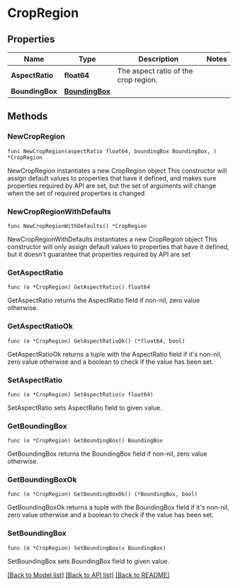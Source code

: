 # CropRegion

## Properties

Name | Type | Description | Notes
------------ | ------------- | ------------- | -------------
**AspectRatio** | **float64** | The aspect ratio of the crop region. | 
**BoundingBox** | [**BoundingBox**](BoundingBox.md) |  | 

## Methods

### NewCropRegion

`func NewCropRegion(aspectRatio float64, boundingBox BoundingBox, ) *CropRegion`

NewCropRegion instantiates a new CropRegion object
This constructor will assign default values to properties that have it defined,
and makes sure properties required by API are set, but the set of arguments
will change when the set of required properties is changed

### NewCropRegionWithDefaults

`func NewCropRegionWithDefaults() *CropRegion`

NewCropRegionWithDefaults instantiates a new CropRegion object
This constructor will only assign default values to properties that have it defined,
but it doesn't guarantee that properties required by API are set

### GetAspectRatio

`func (o *CropRegion) GetAspectRatio() float64`

GetAspectRatio returns the AspectRatio field if non-nil, zero value otherwise.

### GetAspectRatioOk

`func (o *CropRegion) GetAspectRatioOk() (*float64, bool)`

GetAspectRatioOk returns a tuple with the AspectRatio field if it's non-nil, zero value otherwise
and a boolean to check if the value has been set.

### SetAspectRatio

`func (o *CropRegion) SetAspectRatio(v float64)`

SetAspectRatio sets AspectRatio field to given value.


### GetBoundingBox

`func (o *CropRegion) GetBoundingBox() BoundingBox`

GetBoundingBox returns the BoundingBox field if non-nil, zero value otherwise.

### GetBoundingBoxOk

`func (o *CropRegion) GetBoundingBoxOk() (*BoundingBox, bool)`

GetBoundingBoxOk returns a tuple with the BoundingBox field if it's non-nil, zero value otherwise
and a boolean to check if the value has been set.

### SetBoundingBox

`func (o *CropRegion) SetBoundingBox(v BoundingBox)`

SetBoundingBox sets BoundingBox field to given value.



[[Back to Model list]](../README.md#documentation-for-models) [[Back to API list]](../README.md#documentation-for-api-endpoints) [[Back to README]](../README.md)


